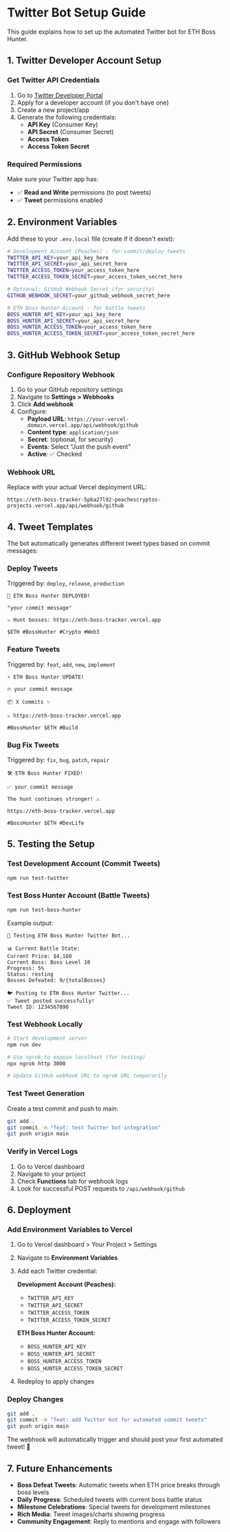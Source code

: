 # Twitter Bot Setup Guide

This guide explains how to set up the automated Twitter bot for ETH Boss Hunter.

## 1. Twitter Developer Account Setup

### Get Twitter API Credentials
1. Go to [Twitter Developer Portal](https://developer.twitter.com/en/portal/dashboard)
2. Apply for a developer account (if you don't have one)
3. Create a new project/app
4. Generate the following credentials:
   - **API Key** (Consumer Key)
   - **API Secret** (Consumer Secret)
   - **Access Token** 
   - **Access Token Secret**

### Required Permissions
Make sure your Twitter app has:
- ✅ **Read and Write** permissions (to post tweets)
- ✅ **Tweet** permissions enabled

## 2. Environment Variables

Add these to your `.env.local` file (create if it doesn't exist):

```bash
# Development Account (Peaches) - for commit/deploy tweets
TWITTER_API_KEY=your_api_key_here
TWITTER_API_SECRET=your_api_secret_here
TWITTER_ACCESS_TOKEN=your_access_token_here
TWITTER_ACCESS_TOKEN_SECRET=your_access_token_secret_here

# Optional: GitHub Webhook Secret (for security)
GITHUB_WEBHOOK_SECRET=your_github_webhook_secret_here

# ETH Boss Hunter Account - for battle tweets  
BOSS_HUNTER_API_KEY=your_api_key_here
BOSS_HUNTER_API_SECRET=your_api_secret_here
BOSS_HUNTER_ACCESS_TOKEN=your_access_token_here
BOSS_HUNTER_ACCESS_TOKEN_SECRET=your_access_token_secret_here


```

## 3. GitHub Webhook Setup

### Configure Repository Webhook
1. Go to your GitHub repository settings
2. Navigate to **Settings > Webhooks**
3. Click **Add webhook**
4. Configure:
   - **Payload URL**: `https://your-vercel-domain.vercel.app/api/webhook/github`
   - **Content type**: `application/json`
   - **Secret**: (optional, for security)
   - **Events**: Select "Just the push event"
   - **Active**: ✅ Checked

### Webhook URL
Replace with your actual Vercel deployment URL:
```
https://eth-boss-tracker-5p6a27l92-peachescryptos-projects.vercel.app/api/webhook/github
```

## 4. Tweet Templates

The bot automatically generates different tweet types based on commit messages:

### Deploy Tweets
Triggered by: `deploy`, `release`, `production`
```
🚀 ETH Boss Hunter DEPLOYED!

"your commit message"

⚔️ Hunt bosses: https://eth-boss-tracker.vercel.app

$ETH #BossHunter #Crypto #Web3
```

### Feature Tweets
Triggered by: `feat`, `add`, `new`, `implement`
```
⚡ ETH Boss Hunter UPDATE!

🔥 your commit message

📦 X commits ✨

⚔️ https://eth-boss-tracker.vercel.app

#BossHunter $ETH #Build
```

### Bug Fix Tweets
Triggered by: `fix`, `bug`, `patch`, `repair`
```
🛠️ ETH Boss Hunter FIXED!

✅ your commit message

The hunt continues stronger! ⚔️

https://eth-boss-tracker.vercel.app

#BossHunter $ETH #DevLife
```

## 5. Testing the Setup

### Test Development Account (Commit Tweets)
```bash
npm run test-twitter
```

### Test Boss Hunter Account (Battle Tweets)  
```bash
npm run test-boss-hunter
```

Example output:
```
🎯 Testing ETH Boss Hunter Twitter Bot...

📊 Current Battle State:
Current Price: $4,160
Current Boss: Boss Level 10
Progress: 5%
Status: resting
Bosses Defeated: 9/{totalBosses}

🐦 Posting to ETH Boss Hunter Twitter...
✅ Tweet posted successfully!
Tweet ID: 1234567890
```

### Test Webhook Locally
```bash
# Start development server
npm run dev

# Use ngrok to expose localhost (for testing)
npx ngrok http 3000

# Update GitHub webhook URL to ngrok URL temporarily
```

### Test Tweet Generation
Create a test commit and push to main:
```bash
git add .
git commit -m "feat: test Twitter bot integration"
git push origin main
```

### Verify in Vercel Logs
1. Go to Vercel dashboard
2. Navigate to your project
3. Check **Functions** tab for webhook logs
4. Look for successful POST requests to `/api/webhook/github`

## 6. Deployment

### Add Environment Variables to Vercel
1. Go to Vercel dashboard > Your Project > Settings
2. Navigate to **Environment Variables**
3. Add each Twitter credential:
   
   **Development Account (Peaches):**
   - `TWITTER_API_KEY`
   - `TWITTER_API_SECRET` 
   - `TWITTER_ACCESS_TOKEN`
   - `TWITTER_ACCESS_TOKEN_SECRET`
   
   **ETH Boss Hunter Account:**
   - `BOSS_HUNTER_API_KEY`
   - `BOSS_HUNTER_API_SECRET`
   - `BOSS_HUNTER_ACCESS_TOKEN`
   - `BOSS_HUNTER_ACCESS_TOKEN_SECRET`
   
4. Redeploy to apply changes

### Deploy Changes
```bash
git add .
git commit -m "feat: add Twitter bot for automated commit tweets"
git push origin main
```

The webhook will automatically trigger and should post your first automated tweet! 🚀

## 7. Future Enhancements

- **Boss Defeat Tweets**: Automatic tweets when ETH price breaks through boss levels
- **Daily Progress**: Scheduled tweets with current boss battle status
- **Milestone Celebrations**: Special tweets for development milestones
- **Rich Media**: Tweet images/charts showing progress
- **Community Engagement**: Reply to mentions and engage with followers

